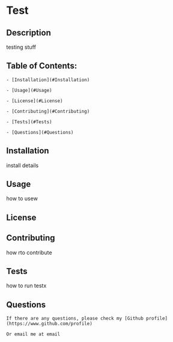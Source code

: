 # Test 
## Description
testing stuff
## Table of Contents:

    - [Installation](#Installation)

    - [Usage](#Usage)

    - [License](#License)

    - [Contributing](#Contributing)

    - [Tests](#Tests)

    - [Questions](#Questions)
## Installation
install details
## Usage
how to usew
## License

## Contributing
how rto contribute
## Tests
how to run testx
## Questions

    If there are any questions, please check my [Github profile](https://www.github.com/profile)

    Or email me at email
